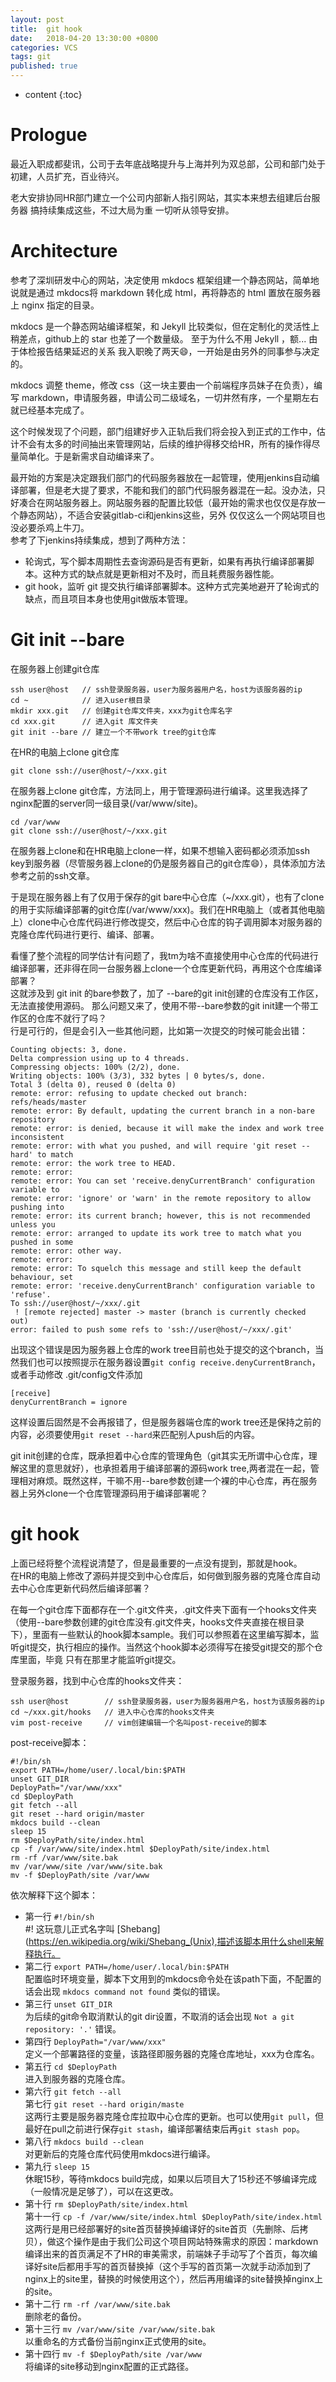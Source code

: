 ```yaml
---
layout: post
title:  git hook
date:   2018-04-20 13:30:00 +0800
categories: VCS
tags: git
published: true
---
```


* content
{:toc}


# Prologue
最近入职成都斐讯，公司于去年底战略提升与上海并列为双总部，公司和部门处于初建，人员扩充，百业待兴。  

老大安排协同HR部门建立一个公司内部新人指引网站，其实本来想去组建后台服务器 搞持续集成这些，不过大局为重 一切听从领导安排。

# Architecture
参考了深圳研发中心的网站，决定使用 mkdocs 框架组建一个静态网站，简单地说就是通过 mkdocs将 markdown 转化成 html，再将静态的 html 置放在服务器上 nginx 指定的目录。  

mkdocs 是一个静态网站编译框架，和 Jekyll 比较类似，但在定制化的灵活性上稍差点，github上的 star 也差了一个数量级。 至于为什么不用 Jekyll ，额... 由于体检报告结果延迟的关系 我入职晚了两天:smile:，一开始是由另外的同事参与决定的。  

mkdocs 调整 theme，修改 css（这一块主要由一个前端程序员妹子在负责），编写 markdown，申请服务器，申请公司二级域名，一切井然有序，一个星期左右就已经基本完成了。  

这个时候发现了个问题，部门组建好步入正轨后我们将会投入到正式的工作中，估计不会有太多的时间抽出来管理网站，后续的维护得移交给HR，所有的操作得尽量简单化。于是新需求自动编译来了。  

最开始的方案是决定跟我们部门的代码服务器放在一起管理，使用jenkins自动编译部署，但是老大提了要求，不能和我们的部门代码服务器混在一起。没办法，只好凑合在网站服务器上。网站服务器的配置比较低（最开始的需求也仅仅是存放一个静态网站），不适合安装gitlab-ci和jenkins这些，另外 仅仅这么一个网站项目也没必要杀鸡上牛刀。  
参考了下jenkins持续集成，想到了两种方法：
* 轮询式，写个脚本周期性去查询源码是否有更新，如果有再执行编译部署脚本。这种方式的缺点就是更新相对不及时，而且耗费服务器性能。
* git hook，监听 git 提交执行编译部署脚本。这种方式完美地避开了轮询式的缺点，而且项目本身也使用git做版本管理。  

# Git init --bare
在服务器上创建git仓库
```
ssh user@host   // ssh登录服务器，user为服务器用户名，host为该服务器的ip
cd ~            // 进入user根目录
mkdir xxx.git   // 创建git仓库文件夹，xxx为git仓库名字
cd xxx.git      // 进入git 库文件夹
git init --bare // 建立一个不带work tree的git仓库
```
在HR的电脑上clone git仓库
```
git clone ssh://user@host/~/xxx.git
```
在服务器上clone git仓库，方法同上，用于管理源码进行编译。这里我选择了nginx配置的server同一级目录(/var/www/site)。
```
cd /var/www
git clone ssh://user@host/~/xxx.git
```
在服务器上clone和在HR电脑上clone一样，如果不想输入密码都必须添加ssh key到服务器（尽管服务器上clone的仍是服务器自己的git仓库:smile:），具体添加方法参考之前的ssh文章。

于是现在服务器上有了仅用于保存的git bare中心仓库（~/xxx.git），也有了clone的用于实际编译部署的git仓库(/var/www/xxx)。我们在HR电脑上（或者其他电脑上）clone中心仓库代码进行修改提交，然后中心仓库的钩子调用脚本对服务器的克隆仓库代码进行更行、编译、部署。  

看懂了整个流程的同学估计有问题了，我tm为啥不直接使用中心仓库的代码进行编译部署，还非得在同一台服务器上clone一个仓库更新代码，再用这个仓库编译部署？  
这就涉及到 git init 的bare参数了，加了 --bare的git init创建的仓库没有工作区，无法直接使用源码。
那么问题又来了，使用不带--bare参数的git init建一个带工作区的仓库不就行了吗？  
行是可行的，但是会引入一些其他问题，比如第一次提交的时候可能会出错：
```
Counting objects: 3, done.
Delta compression using up to 4 threads.
Compressing objects: 100% (2/2), done.
Writing objects: 100% (3/3), 332 bytes | 0 bytes/s, done.
Total 3 (delta 0), reused 0 (delta 0)
remote: error: refusing to update checked out branch: refs/heads/master
remote: error: By default, updating the current branch in a non-bare repository
remote: error: is denied, because it will make the index and work tree inconsistent
remote: error: with what you pushed, and will require 'git reset --hard' to match
remote: error: the work tree to HEAD.
remote: error:
remote: error: You can set 'receive.denyCurrentBranch' configuration variable to
remote: error: 'ignore' or 'warn' in the remote repository to allow pushing into
remote: error: its current branch; however, this is not recommended unless you
remote: error: arranged to update its work tree to match what you pushed in some
remote: error: other way.
remote: error:
remote: error: To squelch this message and still keep the default behaviour, set
remote: error: 'receive.denyCurrentBranch' configuration variable to 'refuse'.
To ssh://user@host/~/xxx/.git
 ! [remote rejected] master -> master (branch is currently checked out)
error: failed to push some refs to 'ssh://user@host/~/xxx/.git'
```
出现这个错误是因为服务器上仓库的work tree目前也处于提交的这个branch，当然我们也可以按照提示在服务器设置`git config receive.denyCurrentBranch`，或者手动修改 .git/config文件添加
```
[receive]
denyCurrentBranch = ignore
```
这样设置后固然是不会再报错了，但是服务器端仓库的work tree还是保持之前的内容，必须要使用`git reset --hard`来匹配别人push后的内容。  

git init创建的仓库，既承担着中心仓库的管理角色（git其实无所谓中心仓库，理解这里的意思就好），也承担着用于编译部署的源码work tree,两者混在一起，管理相对麻烦。既然这样，干嘛不用--bare参数创建一个裸的中心仓库，再在服务器上另外clone一个仓库管理源码用于编译部署呢？

# git hook
上面已经将整个流程说清楚了，但是最重要的一点没有提到，那就是hook。  
在HR的电脑上修改了源码并提交到中心仓库后，如何做到服务器的克隆仓库自动去中心仓库更新代码然后编译部署？  

在每一个git仓库下面都存在一个.git文件夹，.git文件夹下面有一个hooks文件夹（使用--bare参数创建的git仓库没有.git文件夹，hooks文件夹直接在根目录下），里面有一些默认的hook脚本sample。我们可以参照着在这里编写脚本，监听git提交，执行相应的操作。当然这个hook脚本必须得写在接受git提交的那个仓库里面，毕竟 只有在那里才能监听git提交。

登录服务器，找到中心仓库的hooks文件夹：
```
ssh user@host        // ssh登录服务器，user为服务器用户名，host为该服务器的ip
cd ~/xxx.git/hooks   // 进入中心仓库的hooks文件夹
vim post-receive     // vim创建编辑一个名叫post-receive的脚本
```
post-receive脚本：
```
#!/bin/sh
export PATH=/home/user/.local/bin:$PATH
unset GIT_DIR
DeployPath="/var/www/xxx"
cd $DeployPath
git fetch --all
git reset --hard origin/master
mkdocs build --clean
sleep 15
rm $DeployPath/site/index.html
cp -f /var/www/site/index.html $DeployPath/site/index.html
rm -rf /var/www/site.bak
mv /var/www/site /var/www/site.bak
mv -f $DeployPath/site /var/www
```
依次解释下这个脚本：
* 第一行 `#!/bin/sh`  
  #! 这玩意儿正式名字叫 [Shebang](https://en.wikipedia.org/wiki/Shebang_(Unix),描述该脚本用什么shell来解释执行。
* 第二行 `export PATH=/home/user/.local/bin:$PATH`  
  配置临时环境变量，脚本下文用到的mkdocs命令处在该path下面，不配置的话会出现 `mkdocs command not found` 类似的错误。
* 第三行 `unset GIT_DIR`  
  为后续的git命令取消默认的git dir设置，不取消的话会出现 `Not a git repository: '.'` 错误。
* 第四行 `DeployPath="/var/www/xxx"`  
  定义一个部署路径的变量，该路径即服务器的克隆仓库地址，xxx为仓库名。
* 第五行 `cd $DeployPath`  
  进入到服务器的克隆仓库。
* 第六行 `git fetch --all`  
  第七行 `git reset --hard origin/maste`  
  这两行主要是服务器克隆仓库拉取中心仓库的更新。也可以使用`git pull`，但最好在pull之前进行保存`git stash`，编译部署结束后再`git stash pop`。
* 第八行 `mkdocs build --clean`  
  对更新后的克隆仓库代码使用mkdocs进行编译。
* 第九行 `sleep 15`  
  休眠15秒，等待mkdocs build完成，如果以后项目大了15秒还不够编译完成（一般情况是足够了），可以在这更改。
* 第十行 `rm $DeployPath/site/index.html`  
  第十一行  `cp -f /var/www/site/index.html $DeployPath/site/index.html`  
  这两行是用已经部署好的site首页替换掉编译好的site首页（先删除、后拷贝），做这个操作是由于我们公司这个项目网站特殊需求的原因：markdown编译出来的首页满足不了HR的审美需求，前端妹子手动写了个首页，每次编译好site后都用手写的首页替换掉（这个手写的首页第一次就手动添加到了nginx上的site里，替换的时候使用这个），然后再用编译的site替换掉nginx上的site。
* 第十二行  `rm -rf /var/www/site.bak`  
  删除老的备份。
* 第十三行  `mv /var/www/site /var/www/site.bak`  
  以重命名的方式备份当前nginx正式使用的site。
* 第十四行  `mv -f $DeployPath/site /var/www`  
  将编译的site移动到nginx配置的正式路径。

